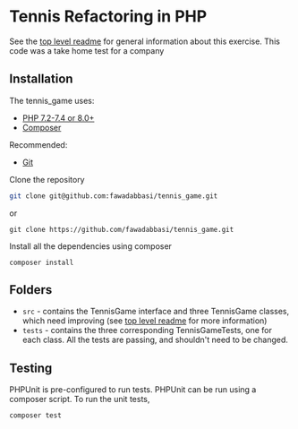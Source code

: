 # Tennis Refactoring in PHP 
See the [top level readme](../README.md) for general information about this exercise. This code was a take home test for a company 
## Installation

The tennis_game uses:

- [PHP 7.2-7.4 or 8.0+](https://www.php.net/downloads.php)
- [Composer](https://getcomposer.org)

Recommended:
- [Git](https://git-scm.com/downloads)

Clone the repository

```sh
git clone git@github.com:fawadabbasi/tennis_game.git
```
or

```shell script
git clone https://github.com/fawadabbasi/tennis_game.git

```

Install all the dependencies using composer

```shell script
composer install
```

## Folders

- `src` - contains the TennisGame interface and three TennisGame classes, which need improving (see
  [top level readme](../README.md) for more information) 
- `tests` - contains the three corresponding TennisGameTests, one for each class. All the tests are passing, and
  shouldn't need to be changed.

## Testing

PHPUnit is pre-configured to run tests. PHPUnit can be run using a composer script. To run the unit tests, 

```shell script
composer test
```
